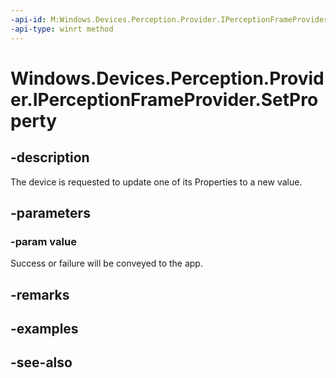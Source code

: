 ----api-id: M:Windows.Devices.Perception.Provider.IPerceptionFrameProvider.SetProperty(Windows.Devices.Perception.Provider.PerceptionPropertyChangeRequest)
-api-type: winrt method
---<!-- Method syntaxpublic void SetProperty(Windows.Devices.Perception.Provider.PerceptionPropertyChangeRequest value)--># Windows.Devices.Perception.Provider.IPerceptionFrameProvider.SetProperty## -descriptionThe device is requested to update one of its Properties to a new value.## -parameters### -param valueSuccess or failure will be conveyed to the app.## -remarks## -examples## -see-also